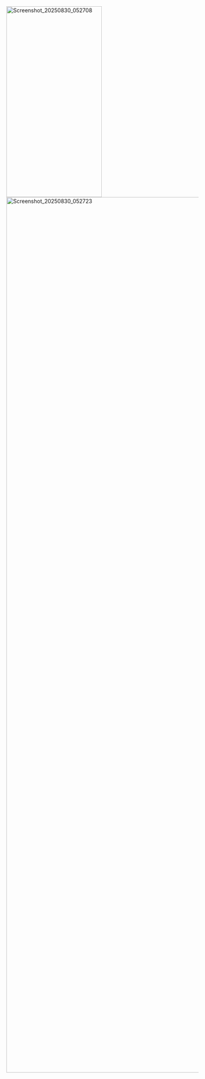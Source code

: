 <img width="250" height="500" alt="Screenshot_20250830_052708" src="https://github.com/user-attachments/assets/affa71dd-4b9b-4d0e-ad07-e844bd005cee" />
<img width="1080" height="2294" alt="Screenshot_20250830_052723" src="https://github.com/user-attachments/assets/d533bf8a-910d-4e1b-8f06-281dfae55de3" />
